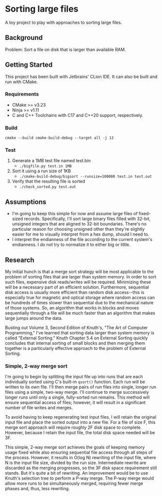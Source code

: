 # Sorting large files
A toy project to play with approaches to sorting large files. 

## Background
Problem: Sort a file on disk that is larger than available RAM.

## Getting Started
This project has been built with Jetbrains' CLion IDE. It can also be built and run with CMake.

### Requirements
* CMake >= v3.23
* Ninja >= v1.11
* C and C++ Toolchains with C17 and C++20 support, respectively.

### Build
`cmake --build cmake-build-debug --target all -j 12`

### Test
1. Generate a 1MB test file named test.bin
   - `./bigfile.py test.in 1MB`
2. Sort it using a run size of 1KB
   - `./cmake-build-debug/bigsort --runsize=100000 test.in test.out`
3. Verify that the resulting file is sorted
   - `./check_sorted.py test.out`

## Assumptions
- I'm going to keep this simple for now and assume large files of fixed-sized records. Specifically, I'll sort large binary files filled with 32-bit, unsigned integers that are aligned to 32-bit boundaries. There's no particular reason for choosing unsigned other than they're slightly easier for me to visually interpret from a hex dump, should I need to.
- I interpret the endianness of the file according to the current system's endianness. I do not try to normalize it to either big or little.

## Research
My initial hunch is that a merge sort strategy will be most applicable to the problem of sorting files that are larger than system memory. In order to sort such files, expensive disk reads/writes will be required. Minimizing these will be a necessary part of an efficient solution. Furthermore, sequential disk access is usually more efficient than random disk access--this is especially true for magnetic and optical storage where random access can be hundreds of times slower than sequential due to the mechanical nature of those systems. So, an algorithm that works in blocks and moves sequentially through a file will be much faster than an algorithm that makes large jumps around the data.

Busting out Volume 3, Second Edition of Knuth's, "The Art of Computer Programming," I've learned that sorting data larger than system memory is called "External Sorting." Knuth Chapter 5.4 on External Sorting quickly concludes that internal sorting of small blocks and then merging them together is a particularly effective approach to the problem of External Sorting.

### Simple, 2-way merge sort
I'm going to begin by splitting the input file up into runs that are each individually sorted using C's built-in `qsort()` function. Each run will be written to its own file. I'll then merge pairs of run files into single, longer run files using a simple, two-way merge. I'll continue to merge successively longer runs until only a single, fully-sorted run remains. This method will ensure sequential access of files; however, it will result in a significant number of file writes and merges.

To avoid having to keep regenerating test input files, I will retain the original input file and place the sorted output into a new file. For a file of size F, this merge sort approach will require roughly 2F disk space to complete. However, because I retain the input file, the total disk space needed will be 3F.

This simple, 2-way merge sort achieves the goals of keeping memory usage fixed while also ensuring sequential file access through all steps of the process. However, it results in O(log N) rewriting of the input file, where N is the input file size, divided by the run size. Intermediate rewrite are discarded as the merging progresses, so the 3F disk space requirement still stands. But it's quite a bit of rewriting. An improvement would be to use Knuth's selection tree to perform a P-way merge. The P-way merge would allow more runs to be simultaneously merged, requiring fewer merge phases and, thus, less rewriting.
